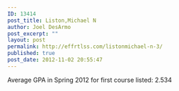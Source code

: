 ```yaml
---
ID: 13414
post_title: Liston,Michael N
author: Joel DesArmo
post_excerpt: ""
layout: post
permalink: http://effrtlss.com/listonmichael-n-3/
published: true
post_date: 2012-11-02 20:55:47
---
```

<p>Average GPA in Spring 2012 for first course listed: 2.534</p>